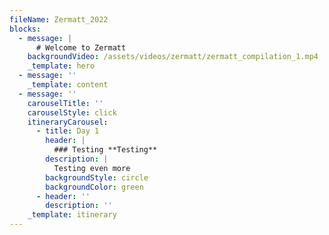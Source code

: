 ```yaml
---
fileName: Zermatt_2022
blocks:
  - message: |
      # Welcome to Zermatt
    backgroundVideo: /assets/videos/zermatt/zermatt_compilation_1.mp4
    _template: hero
  - message: ''
    _template: content
  - message: ''
    carouselTitle: ''
    carouselStyle: click
    itineraryCarousel:
      - title: Day 1
        header: |
          ### Testing **Testing**
        description: |
          Testing even more
        backgroundStyle: circle
        backgroundColor: green
      - header: ''
        description: ''
    _template: itinerary
---
```


